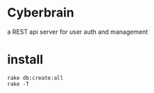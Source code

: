 # Cyberbrain

a REST api server for user auth and management

# install

```
rake db:create:all
rake -T
```

